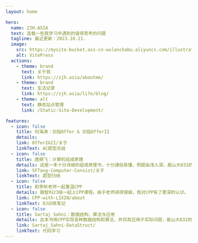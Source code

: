 ```yaml
---
layout: home

hero:
  name: ZJH.ASIA
  text: 连载一些我学习中遇到的值得思考的问题
  tagline: 最近更新：2023.10.21.
  image:
    src: https://mysite-bucket.oss-cn-wulanchabu.aliyuncs.com/illustrations/3d-fluency-hard-working.png
    alt: VitePress
  actions:
    - theme: brand
      text: 关于我
      link: https://zjh.asia/aboutme/
    - theme: brand
      text: 生活记录
      link: https://zjh.asia/life/blog/
    - theme: alt
      text: 静态站点管理
      link: /Static-Site-Development/

features:
  - icon: false
    title: 何海涛：剑指Offer & 剑指OfferII
    details: 
    link: OfferI&II/关于
    linkText: AC题型总结
  - icon: false
    title: 唐朔飞：计算机组成原理
    details: 这是一本十分详细的组成原理书，十分通俗易懂，例题由浅入深，是山大832的参考资料之一。
    link: SFTang-Computer-Consist/关于
    linkText: 题型归纳
  - icon: false
    title: 和李昕老师一起重温CPP
    details: 跟智科23级一起上CPP课程。由于老师讲得很细，我对CPP有了更深的认识。
    link: CPP-with-LIXIN/about
    linkText: OJ训练笔记
  - icon: false
    title: Sartaj Sahni：数据结构、算法与应用
    details: 这本书用CPP实现各种数据结构和算法，并将其应用于实际问题，是山大832的参考资料之一。
    link: Sartaj_Sahni-DataStruct/
    linkText: 代码学习
---
```


